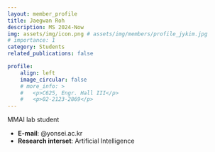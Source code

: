 ```yaml
---
layout: member_profile
title: Jaegwan Roh
description: MS 2024-Now
img: assets/img/icon.png # assets/img/members/profile_jykim.jpg
# importance: 1
category: Students
related_publications: false

profile:
    align: left
    image_circular: false
    # more_info: >
    #   <p>C625, Engr. Hall III</p>
    #   <p>02-2123-2869</p>
---
```


MMAI lab student

- **E-mail**: @yonsei.ac.kr
- **Research interset**: Artificial Intelligence
